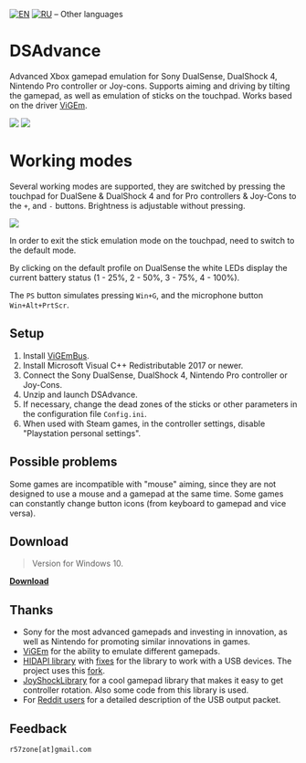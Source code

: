 [![EN](https://user-images.githubusercontent.com/9499881/33184537-7be87e86-d096-11e7-89bb-f3286f752bc6.png)](https://github.com/r57zone/DSAdvance/) 
[![RU](https://user-images.githubusercontent.com/9499881/27683795-5b0fbac6-5cd8-11e7-929c-057833e01fb1.png)](https://github.com/r57zone/DSAdvance/blob/master/README.RU.md)
&#8211; Other languages

# DSAdvance
Advanced Xbox gamepad emulation for Sony DualSense, DualShock 4, Nintendo Pro controller or Joy-cons. Supports aiming and driving by tilting the gamepad, as well as emulation of sticks on the touchpad. Works based on the driver [ViGEm](https://github.com/ViGEm).

[![](https://user-images.githubusercontent.com/9499881/164945071-5b9f86dd-c396-45a5-817b-fc7068450f02.gif)](https://youtu.be/gkyqO_HuPnk)
[![](https://user-images.githubusercontent.com/9499881/164945073-cfa1bfb7-cb82-4714-b2ad-7ecd84a5bcfc.gif)](https://youtu.be/gkyqO_HuPnk)

# Working modes
Several working modes are supported, they are switched by pressing the touchpad for DualSene & DualShock 4 and for Pro controllers & Joy-Cons to the `+`, and `-` buttons. Brightness is adjustable without pressing.

![](https://user-images.githubusercontent.com/9499881/172054944-d8fcfc33-7322-4ad7-9b5b-4ec38be53801.png)

In order to exit the stick emulation mode on the touchpad, need to switch to the default mode.


By clicking on the default profile on DualSense the white LEDs display the current battery status (1 - 25%, 2 - 50%, 3 - 75%, 4 - 100%).


The `PS` button simulates pressing `Win+G`, and the microphone button `Win+Alt+PrtScr`.

## Setup
1. Install [ViGEmBus](https://github.com/ViGEm/ViGEmBus/releases).
2. Install Microsoft Visual C++ Redistributable 2017 or newer.
3. Connect the Sony DualSense, DualShock 4, Nintendo Pro controller or Joy-Cons.
4. Unzip and launch DSAdvance.
5. If necessary, change the dead zones of the sticks or other parameters in the configuration file `Config.ini`.
6. When used with Steam games, in the controller settings, disable "Playstation personal settings".

## Possible problems
Some games are incompatible with "mouse" aiming, since they are not designed to use a mouse and a gamepad at the same time. Some games can constantly change button icons (from keyboard to gamepad and vice versa).

## Download
>Version for Windows 10.

**[Download](https://github.com/r57zone/DSAdvance/releases)**

## Thanks
* Sony for the most advanced gamepads and investing in innovation, as well as Nintendo for promoting similar innovations in games.
* [ViGEm](https://github.com/ViGEm) for the ability to emulate different gamepads.
* [HIDAPI library](https://github.com/signal11/hidapi) with [fixes](https://github.com/libusb/hidapi) for the library to work with a USB devices. The project uses this [fork](https://github.com/r57zone/hidapi).
* [JoyShockLibrary](https://github.com/JibbSmart/JoyShockLibrary) for a cool gamepad library that makes it easy to get controller rotation. Also some code from this library is used.
* For [Reddit users](https://www.reddit.com/r/gamedev/comments/jumvi5/dualsense_haptics_leds_and_more_hid_output_report/) for a detailed description of the USB output packet.

## Feedback
`r57zone[at]gmail.com`